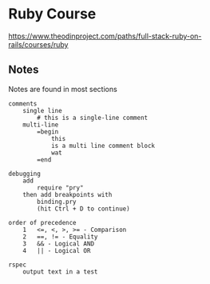 # Ruby Course

https://www.theodinproject.com/paths/full-stack-ruby-on-rails/courses/ruby

## Notes

Notes are found in most sections

```
comments
    single line
        # this is a single-line comment
    multi-line
        =begin
            this
            is a multi line comment block
            wat
        =end

debugging 
    add
        require "pry"
    then add breakpoints with 
        binding.pry 
        (hit Ctrl + D to continue)

order of precedence
    1   <=, <, >, >= - Comparison
    2   ==, != - Equality
    3   && - Logical AND
    4   || - Logical OR

rspec
    output text in a test
        
```